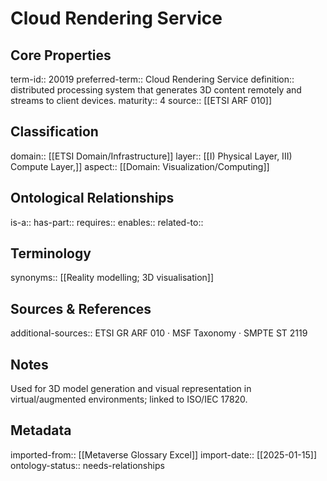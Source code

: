 # Cloud Rendering Service

## Core Properties
term-id:: 20019
preferred-term:: Cloud Rendering Service
definition:: distributed processing system that generates 3D content remotely and streams to client devices.
maturity:: 4
source:: [[ETSI ARF 010]]

## Classification
domain:: [[ETSI Domain/Infrastructure]]
layer:: [[I) Physical Layer, III) Compute Layer,]]
aspect:: [[Domain: Visualization/Computing]]

## Ontological Relationships
is-a:: 
has-part:: 
requires:: 
enables:: 
related-to:: 

## Terminology
synonyms:: [[Reality modelling; 3D visualisation]]

## Sources & References
additional-sources:: ETSI GR ARF 010 · MSF Taxonomy · SMPTE ST 2119

## Notes
Used for 3D model generation and visual representation in virtual/augmented environments; linked to ISO/IEC 17820.

## Metadata
imported-from:: [[Metaverse Glossary Excel]]
import-date:: [[2025-01-15]]
ontology-status:: needs-relationships